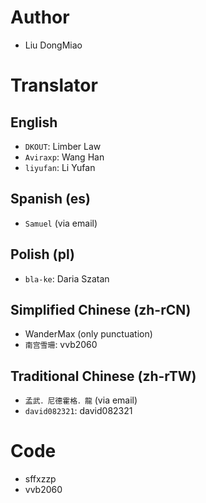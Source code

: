 # Author
- Liu DongMiao

# Translator

## English
- `DKOUT`: Limber Law
- `Aviraxp`: Wang Han
- `liyufan`: Li Yufan

## Spanish (es)
- `Samuel` (via email)

## Polish (pl)
- `bla-ke`: Daria Szatan

## Simplified Chinese (zh-rCN)
- WanderMax (only punctuation)
- `南宫雪珊`: vvb2060

## Traditional Chinese (zh-rTW)
- `孟武．尼德霍格．龍` (via email)
- `david082321`:  david082321

# Code
- sffxzzp
- vvb2060
